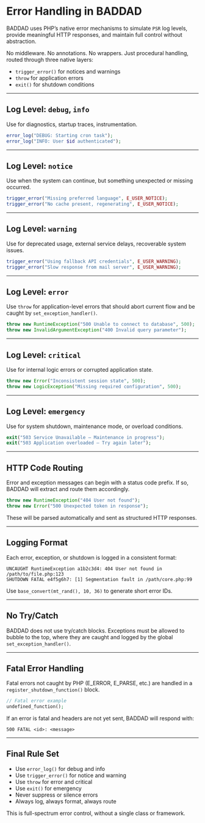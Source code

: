 # Error Handling in BADDAD

BADDAD uses PHP’s native error mechanisms to simulate `PSR` log levels, provide meaningful HTTP responses, and maintain full control without abstraction.

No middleware. No annotations. No wrappers. Just procedural handling, routed through three native layers:

* `trigger_error()` for notices and warnings
* `throw` for application errors
* `exit()` for shutdown conditions

---

## Log Level: `debug`, `info`

Use for diagnostics, startup traces, instrumentation.

```php
error_log("DEBUG: Starting cron task");
error_log("INFO: User $id authenticated");
```

---

## Log Level: `notice`

Use when the system can continue, but something unexpected or missing occurred.

```php
trigger_error("Missing preferred language", E_USER_NOTICE);
trigger_error("No cache present, regenerating", E_USER_NOTICE);
```

---

## Log Level: `warning`

Use for deprecated usage, external service delays, recoverable system issues.

```php
trigger_error("Using fallback API credentials", E_USER_WARNING);
trigger_error("Slow response from mail server", E_USER_WARNING);
```

---

## Log Level: `error`

Use `throw` for application-level errors that should abort current flow and be caught by `set_exception_handler()`.

```php
throw new RuntimeException("500 Unable to connect to database", 500);
throw new InvalidArgumentException("400 Invalid query parameter");
```

---

## Log Level: `critical`

Use for internal logic errors or corrupted application state.

```php
throw new Error("Inconsistent session state", 500);
throw new LogicException("Missing required configuration", 500);
```

---

## Log Level: `emergency`

Use for system shutdown, maintenance mode, or overload conditions.

```php
exit("503 Service Unavailable – Maintenance in progress");
exit("503 Application overloaded – Try again later");
```

---

## HTTP Code Routing

Error and exception messages can begin with a status code prefix. If so, BADDAD will extract and route them accordingly.

```php
throw new RuntimeException("404 User not found");
throw new Error("500 Unexpected token in response");
```

These will be parsed automatically and sent as structured HTTP responses.

---

## Logging Format

Each error, exception, or shutdown is logged in a consistent format:

```
UNCAUGHT RuntimeException a1b2c3d4: 404 User not found in /path/to/file.php:123
SHUTDOWN FATAL e4f5g6h7: [1] Segmentation fault in /path/core.php:99
```

Use `base_convert(mt_rand(), 10, 36)` to generate short error IDs.

---

## No Try/Catch

BADDAD does not use try/catch blocks. Exceptions must be allowed to bubble to the top, where they are caught and logged by the global `set_exception_handler()`.

---

## Fatal Error Handling

Fatal errors not caught by PHP (E\_ERROR, E\_PARSE, etc.) are handled in a `register_shutdown_function()` block.

```php
// Fatal error example
undefined_function();
```

If an error is fatal and headers are not yet sent, BADDAD will respond with:

```
500 FATAL <id>: <message>
```

---

## Final Rule Set

* Use `error_log()` for debug and info
* Use `trigger_error()` for notice and warning
* Use `throw` for error and critical
* Use `exit()` for emergency
* Never suppress or silence errors
* Always log, always format, always route

This is full-spectrum error control, without a single class or framework.
